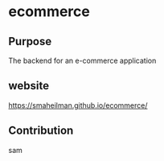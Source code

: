 # ecommerce

## Purpose
The backend for an e-commerce application

## website
https://smaheilman.github.io/ecommerce/

## Contribution
sam
